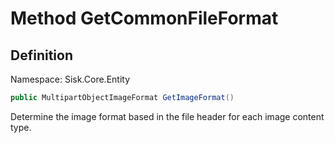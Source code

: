 # Method GetCommonFileFormat

## Definition
Namespace: Sisk.Core.Entity

```csharp
public MultipartObjectImageFormat GetImageFormat()
```

Determine the image format based in the file header for each image content type.

